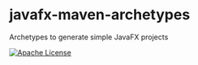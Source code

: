# javafx-maven-archetypes
Archetypes to generate simple JavaFX projects

[![Apache License](https://img.shields.io/badge/license-Apache%20License%202.0-blue.svg)](http://www.apache.org/licenses/LICENSE-2.0)
